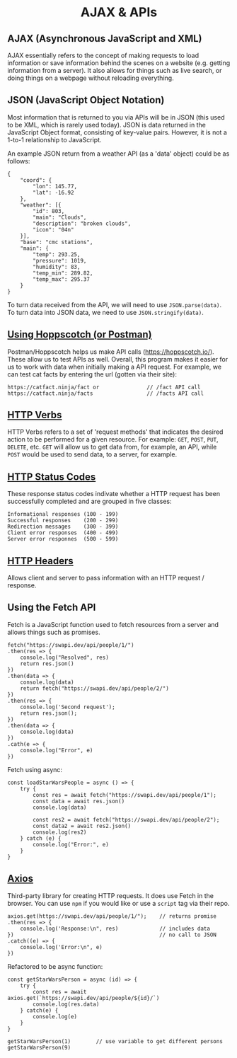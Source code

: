 <h1 style="text-align:center">AJAX & APIs</h1>

## AJAX (Asynchronous JavaScript and XML)
AJAX essentially refers to the concept of making requests to load information or save information behind the scenes on a website (e.g. getting information from a server). It also allows for things such as live search, or doing things on a webpage without reloading everything. 

## JSON (JavaScript Object Notation)
Most information that is returned to you via APIs will be in JSON (this used to be XML, which is rarely used today). JSON is data returned in the JavaScript Object format, consisting of key-value pairs. However, it is not a 1-to-1 relationship to JavaScript. 

An example JSON return from a weather API (as a 'data' object) could be as follows:

    {
        "coord": {
            "lon": 145.77,
            "lat": -16.92
        },
        "weather": [{
            "id": 803,
            "main": "Clouds",
            "description": "broken clouds",
            "icon": "04n"
        }],
        "base": "cmc stations",
        "main": {
            "temp": 293.25,
            "pressure": 1019,
            "humidity": 83,
            "temp_min": 289.82,
            "temp_max": 295.37
        }
    }

To turn data received from the API, we will need to use ```JSON.parse(data)```. To turn data into JSON data, we need to use ```JSON.stringify(data)```. 

## [Using Hoppscotch (or Postman)](https://hoppscotch.io/)
Postman/Hoppscotch helps us make API calls (https://hoppscotch.io/). These allow us to test APIs as well. Overall, this program makes it easier for us to work with data when initially making a API request. For example, we can test cat facts by entering the url (gotten via their site):

    https://catfact.ninja/fact or               // /fact API call
    https://catfact.ninja/facts                 // /facts API call

## [HTTP Verbs](https://developer.mozilla.org/en-US/docs/Web/HTTP/Methods)
HTTP Verbs refers to a set of 'request methods' that indicates the desired action to be performed for a given resource. For example: ```GET```, ```POST```, ```PUT```, ```DELETE```, etc. ```GET``` will allow us to get data from, for example, an API, while ```POST``` would be used to send data, to a server, for example.

## [HTTP Status Codes](https://developer.mozilla.org/en-US/docs/Web/HTTP/Status)
These response status codes indivate whether a HTTP request has been successfully completed and are grouped in five classes:

    Informational responses (100 - 199)
    Successful responses    (200 - 299)
    Redirection messages    (300 - 399)
    Client error responses  (400 - 499)
    Server error responnes  (500 - 599)

## [HTTP Headers](https://developer.mozilla.org/en-US/docs/Web/HTTP/Headers)
Allows client and server to pass information with an HTTP request / response.

## Using the Fetch API
Fetch is a JavaScript function used to fetch resources from a server and allows things such as promises. 

    fetch("https://swapi.dev/api/people/1/")
    .then(res => {
        console.log("Resolved", res)
        return res.json()
    })
    .then(data => {
        console.log(data)
        return fetch("https://swapi.dev/api/people/2/")
    })
    .then(res => {
        console.log('Second request');
        return res.json();
    })
    .then(data => {
        console.log(data)
    })
    .cath(e => {
        console.log("Error", e)
    })

Fetch using async:

    const loadStarWarsPeople = async () => {
        try {
            const res = await fetch("https://swapi.dev/api/people/1");
            const data = await res.json()
            console.log(data)

            const res2 = await fetch("https://swapi.dev/api/people/2");
            const data2 = await res2.json()
            console.log(res2)
        } catch (e) {
            console.log("Error:", e)
        }
    }

## [Axios](https://github.com/axios/axios#installing)
Third-party library for creating HTTP requests. It does use Fetch in the browser. You can use ```npm``` if you would like or use a ```script``` tag via their repo.

    axios.get(https://swapi.dev/api/people/1/");    // returns promise
    .then(res => {
        console.log('Response:\n", res)             // includes data 
    })                                              // no call to JSON
    .catch((e) => {
        console.log('Error:\n", e)
    })

Refactored to be async function:

    const getStarWarsPerson = async (id) => {
        try {
            const res = await axios.get(`https://swapi.dev/api/people/${id}/`)
            console.log(res.data)
        } catch(e) {
            console.log(e)
        }
    }

    getStarWarsPerson(1)        // use variable to get different persons
    getStarWarsPerson(9)